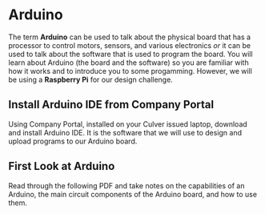 # Arduino

The term **Arduino** can be used to talk about the physical board that has a processor to control motors, sensors, and various electronics *or* it can be used to talk about the software that is used to program the board. You will learn about Arduino (the board and the software) so you are familiar with how it works and to introduce you to some progamming. However, we will be using a **Raspberry Pi** for our design challenge. 

## Install Arduino IDE from Company Portal

Using Company Portal, installed on your Culver issued laptop, download and install Arduino IDE. It is the software that we will use to design and upload programs to our Arduino board. 

## First Look at Arduino

Read through the following PDF and take notes on the capabilities of an Arduino, the main circuit components of the Arduino board, and how to use them. 

